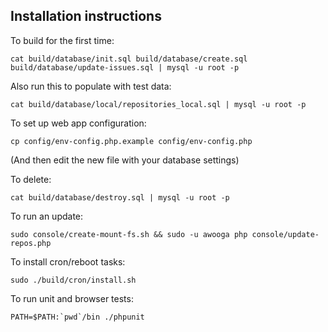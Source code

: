 Installation instructions
-------------

To build for the first time:

    cat build/database/init.sql build/database/create.sql build/database/update-issues.sql | mysql -u root -p

Also run this to populate with test data:

    cat build/database/local/repositories_local.sql | mysql -u root -p

To set up web app configuration:

	cp config/env-config.php.example config/env-config.php

(And then edit the new file with your database settings)

To delete:

    cat build/database/destroy.sql | mysql -u root -p

To run an update:

    sudo console/create-mount-fs.sh && sudo -u awooga php console/update-repos.php

To install cron/reboot tasks:

	sudo ./build/cron/install.sh

To run unit and browser tests:

	PATH=$PATH:`pwd`/bin ./phpunit
